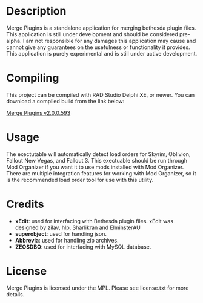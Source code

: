 # Description
Merge Plugins is a standalone application for merging bethesda plugin files.  This application is still under development and should be considered pre-alpha.  I am not responsible for any damages this application may cause and cannot give any guarantees on the usefulness or functionality it provides.  This application is purely experimental and is still under active development.

# Compiling
This project can be compiled with RAD Studio Delphi XE, or newer.  You can download a compiled build from the link below:

[Merge Plugins v2.0.0.593](http://puu.sh/kbFwB.zip)

# Usage
The exectutable will automatically detect load orders for Skyrim, Oblivion, Fallout New Vegas, and Fallout 3.  This exectuable should be run through Mod Organizer if you want it to use mods installed with Mod Organizer.  There are multiple integration features for working with Mod Organizer, so it is the recommended load order tool for use with this utility.

# Credits
* **xEdit**: used for interfacing with Bethesda plugin files.  xEdit was designed by zilav, hlp, Sharlikran and ElminsterAU
* **superobject**: used for handling json.
* **Abbrevia**: used for handling zip archives.
* **ZEOSDBO**: used for interfacing with MySQL database.

# License
Merge Plugins is licensed under the MPL.  Please see license.txt for more details.

